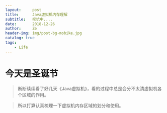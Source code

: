 ```yaml
---
layout:     post
title:      Java虚拟机内存理解
subtitle:   挖坑中....
date:       2018-12-26
author:     Ze
header-img: img/post-bg-mobike.jpg
catalog: true
tags:
    - Life
---
```

# 今天是圣诞节

>断断续续看了好几天《Java虚拟机》，看的过程中总是会分不太清虚拟机各个区域的作用。

>所以打算认真梳理一下虚拟机内存区域的划分和使用。